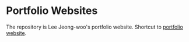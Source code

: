 # Portfolio Websites

The repository is Lee Jeong-woo's portfolio website.
Shortcut to [portfolio website](https://portfolio.awmaker.com).